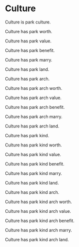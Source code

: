 # Culture

Culture is park culture.

Culture has park worth.

Culture has park value.

Culture has park benefit.

Culture has park marry.

Culture has park land.

Culture has park arch.

Culture has park arch worth.

Culture has park arch value.

Culture has park arch benefit.

Culture has park arch marry.

Culture has park arch land.

Culture has park kind.

Culture has park kind worth.

Culture has park kind value.

Culture has park kind benefit.

Culture has park kind marry.

Culture has park kind land.

Culture has park kind arch.

Culture has park kind arch worth.

Culture has park kind arch value.

Culture has park kind arch benefit.

Culture has park kind arch marry.

Culture has park kind arch land.
